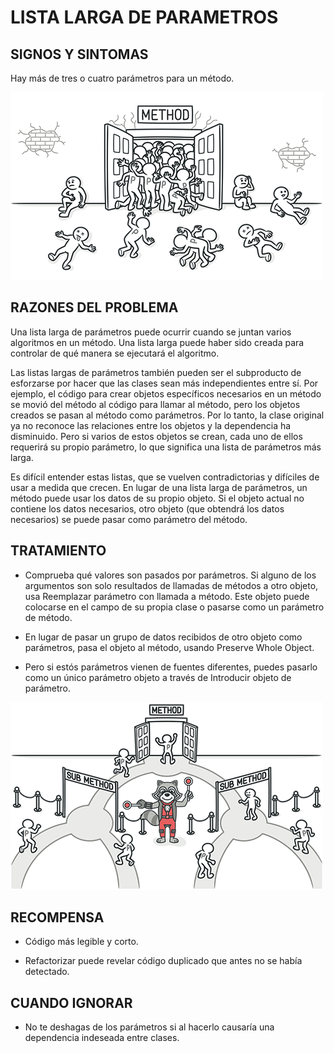 # LISTA LARGA DE PARAMETROS

## SIGNOS Y SINTOMAS
Hay más de tres o cuatro parámetros para un método.

![](/CodeSmell/assets/long-parameter-list-01.png)

## RAZONES DEL PROBLEMA
 Una lista larga de parámetros puede ocurrir cuando se juntan varios algoritmos en un método. Una lista larga puede haber sido creada para controlar de qué manera se ejecutará el algoritmo.

 Las listas largas de parámetros también pueden ser el subproducto de esforzarse por hacer que las clases sean más independientes entre sí. Por ejemplo, el código para crear objetos específicos necesarios en un método se movió del método al código para llamar al método, pero los objetos creados se pasan al método como parámetros. Por lo tanto, la clase original ya no reconoce las relaciones entre los objetos y la dependencia ha disminuido. Pero si varios de estos objetos se crean, cada uno de ellos requerirá su propio parámetro, lo que significa una lista de parámetros más larga.

 Es difícil entender estas listas, que se vuelven contradictorias y difíciles de usar a medida que crecen. En lugar de una lista larga de parámetros, un método puede usar los datos de su propio objeto. Si el objeto actual no contiene los datos necesarios, otro objeto (que obtendrá los datos necesarios) se puede pasar como parámetro del método.

## TRATAMIENTO
 - Comprueba qué valores son pasados por parámetros. Si alguno de los argumentos son solo resultados de llamadas de métodos a otro objeto, usa Reemplazar parámetro con llamada a método. Este objeto puede colocarse en el campo de su propia clase o pasarse como un parámetro de método.

- En lugar de pasar un grupo de datos recibidos de otro objeto como parámetros, pasa el objeto al método, usando Preserve Whole Object.

- Pero si estós parámetros vienen de fuentes diferentes, puedes pasarlo como un único parámetro objeto a través de Introducir objeto de parámetro.

![](/CodeSmell/assets/long-parameter-list-02.png)

## RECOMPENSA
 - Código más legible y corto.

 - Refactorizar puede revelar código duplicado que antes no se había detectado.

## CUANDO IGNORAR
 - No te deshagas de los parámetros si al hacerlo causaría una dependencia indeseada entre clases.